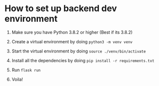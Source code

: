 # How to set up backend dev environment

1.  Make sure you have Python 3.8.2 or higher (Best if its 3.8.2)

2.  Create a virtual environment by doing ```python3 -m venv venv```

3.  Start the virtual environment by doing  ```source ./venv/bin/activate```

4.  Install all the dependencies by doing ```pip install -r requirements.txt```

5.  Run ```flask run```

6.  Voila!


